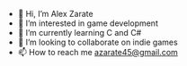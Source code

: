 - 👋 Hi, I’m Alex Zarate
- 👀 I’m interested in game development
- 🌱 I’m currently learning C and C#
- 💞️ I’m looking to collaborate on indie games
- 📫 How to reach me azarate45@gmail.com
